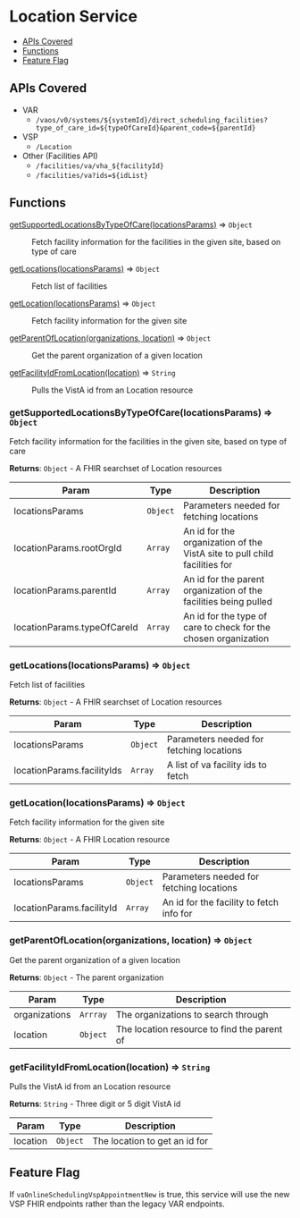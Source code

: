 # Location Service

* [APIs Covered](#apis-covered)
* [Functions](#functions)
* [Feature Flag](#feature-flag)

<a name="apis-covered"></a>
## APIs Covered

- VAR
  - `/vaos/v0/systems/${systemId}/direct_scheduling_facilities?type_of_care_id=${typeOfCareId}&parent_code=${parentId}`
- VSP
  - `/Location`
- Other (Facilities API)
  - `/facilities/va/vha_${facilityId}`
  - `/facilities/va?ids=${idList}`

<a name="functions"></a>
## Functions

<dl>
<dt><a href="#getSupportedLocationsByTypeOfCare">getSupportedLocationsByTypeOfCare(locationsParams)</a> ⇒ <code>Object</code></dt>
<dd><p>Fetch facility information for the facilities in the given site, based on type of care</p>
</dd>
<dt><a href="#getLocations">getLocations(locationsParams)</a> ⇒ <code>Object</code></dt>
<dd><p>Fetch list of facilities</p>
</dd>
<dt><a href="#getLocation">getLocation(locationsParams)</a> ⇒ <code>Object</code></dt>
<dd><p>Fetch facility information for the given site</p>
</dd>
<dt><a href="#getParentOfLocation">getParentOfLocation(organizations, location)</a> ⇒ <code>Object</code></dt>
<dd><p>Get the parent organization of a given location</p>
</dd>
<dt><a href="#getFacilityIdFromLocation">getFacilityIdFromLocation(location)</a> ⇒ <code>String</code></dt>
<dd><p>Pulls the VistA id from an Location resource</p>
</dd>
</dl>

<a name="getSupportedLocationsByTypeOfCare"></a>

### getSupportedLocationsByTypeOfCare(locationsParams) ⇒ <code>Object</code>
Fetch facility information for the facilities in the given site, based on type of care

  
**Returns**: <code>Object</code> - A FHIR searchset of Location resources  

| Param | Type | Description |
| --- | --- | --- |
| locationsParams | <code>Object</code> | Parameters needed for fetching locations |
| locationParams.rootOrgId | <code>Array</code> | An id for the organization of the VistA site to pull child facilities for |
| locationParams.parentId | <code>Array</code> | An id for the parent organization of the facilities being pulled |
| locationParams.typeOfCareId | <code>Array</code> | An id for the type of care to check for the chosen organization |

<a name="getLocations"></a>

### getLocations(locationsParams) ⇒ <code>Object</code>
Fetch list of facilities

  
**Returns**: <code>Object</code> - A FHIR searchset of Location resources  

| Param | Type | Description |
| --- | --- | --- |
| locationsParams | <code>Object</code> | Parameters needed for fetching locations |
| locationParams.facilityIds | <code>Array</code> | A list of va facility ids to fetch |

<a name="getLocation"></a>

### getLocation(locationsParams) ⇒ <code>Object</code>
Fetch facility information for the given site

  
**Returns**: <code>Object</code> - A FHIR Location resource  

| Param | Type | Description |
| --- | --- | --- |
| locationsParams | <code>Object</code> | Parameters needed for fetching locations |
| locationParams.facilityId | <code>Array</code> | An id for the facility to fetch info for |

<a name="getParentOfLocation"></a>

### getParentOfLocation(organizations, location) ⇒ <code>Object</code>
Get the parent organization of a given location

  
**Returns**: <code>Object</code> - The parent organization  

| Param | Type | Description |
| --- | --- | --- |
| organizations | <code>Arrray</code> | The organizations to search through |
| location | <code>Object</code> | The location resource to find the parent of |

<a name="getFacilityIdFromLocation"></a>

### getFacilityIdFromLocation(location) ⇒ <code>String</code>
Pulls the VistA id from an Location resource

  
**Returns**: <code>String</code> - Three digit or 5 digit VistA id  

| Param | Type | Description |
| --- | --- | --- |
| location | <code>Object</code> | The location to get an id for |

<a name="feature-flag"></a>
## Feature Flag
If `vaOnlineSchedulingVspAppointmentNew` is true, this service will use the new VSP FHIR endpoints rather than the legacy VAR endpoints.

